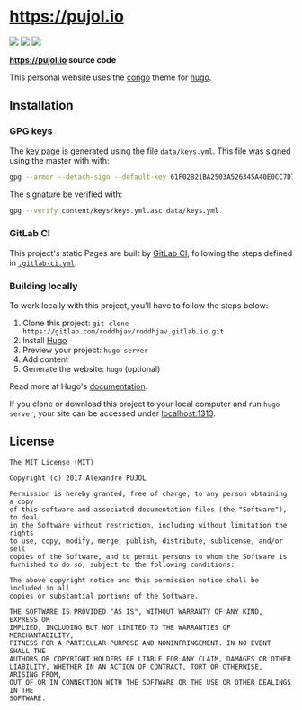 # **https://pujol.io**

[![][build]][link] [![][online]][domain] [![][release]][link]

**https://pujol.io source code**

This personal website uses the [congo] theme for [hugo].

## Installation

### GPG keys

The [key page](https://pujol.io/keys) is generated using the file `data/keys.yml`.
This file was signed using the master with with:
```sh
gpg --armor --detach-sign --default-key 61F02B21BA2503A526345A40E0CC7D788DA0EBF2 -o content/keys/keys.yml.asc data/keys.yml
```

The signature be verified with:
```sh
gpg --verify content/keys/keys.yml.asc data/keys.yml 
```

### GitLab CI

This project's static Pages are built by [GitLab CI][ci],
following the steps defined in [`.gitlab-ci.yml`](.gitlab-ci.yml).

### Building locally

To work locally with this project, you'll have to follow the steps below:

1. Clone this project: `git clone https://gitlab.com/roddhjav/roddhjav.gitlab.io.git`
1. Install [Hugo][hugo]
1. Preview your project: `hugo server`
1. Add content
1. Generate the website: `hugo` (optional)

Read more at Hugo's [documentation][hugodoc].

If you clone or download this project to your local computer and run `hugo server`,
your site can be accessed under [localhost:1313][local].

## License

    The MIT License (MIT)

    Copyright (c) 2017 Alexandre PUJOL

    Permission is hereby granted, free of charge, to any person obtaining a copy
    of this software and associated documentation files (the "Software"), to deal
    in the Software without restriction, including without limitation the rights
    to use, copy, modify, merge, publish, distribute, sublicense, and/or sell
    copies of the Software, and to permit persons to whom the Software is
    furnished to do so, subject to the following conditions:

    The above copyright notice and this permission notice shall be included in all
    copies or substantial portions of the Software.

    THE SOFTWARE IS PROVIDED "AS IS", WITHOUT WARRANTY OF ANY KIND, EXPRESS OR
    IMPLIED, INCLUDING BUT NOT LIMITED TO THE WARRANTIES OF MERCHANTABILITY,
    FITNESS FOR A PARTICULAR PURPOSE AND NONINFRINGEMENT. IN NO EVENT SHALL THE
    AUTHORS OR COPYRIGHT HOLDERS BE LIABLE FOR ANY CLAIM, DAMAGES OR OTHER
    LIABILITY, WHETHER IN AN ACTION OF CONTRACT, TORT OR OTHERWISE, ARISING FROM,
    OUT OF OR IN CONNECTION WITH THE SOFTWARE OR THE USE OR OTHER DEALINGS IN THE
    SOFTWARE.

[domain]: https://pujol.io
[link]: https://gitlab.com/roddhjav/roddhjav.gitlab.io?style=flat-square
[build]: https://gitlab.com/roddhjav/roddhjav.gitlab.io/badges/master/build.svg?style=flat-square
[online]: https://img.shields.io/website/https/pujol.io.svg?style=flat-square
[release]: https://img.shields.io/github/release/roddhjav/pujol.io.svg?maxAge=600&style=flat-square
[hugo]: https://gohugo.io/
[congo]: https://github.com/jpanther/congo
[local]: http://localhost:1313/
[ci]: https://about.gitlab.com/gitlab-ci/
[hugodoc]: https://gohugo.io/overview/introduction/
